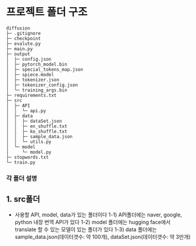 
# 프로젝트 폴더 구조 

```
diffusion
├─ .gitignore
├─ checkpoint
├─ evalute.py
├─ main.py
├─ output
│  ├─ config.json
│  ├─ pytorch_model.bin
│  ├─ special_tokens_map.json
│  ├─ spiece.model
│  ├─ tokenizer.json
│  ├─ tokenizer_config.json
│  └─ training_args.bin
├─ requirements.txt
├─ src
│  ├─ API
│  │  └─ api.py
│  ├─ data
│  │  ├─ dataSet.json
│  │  ├─ en_shuffle.txt
│  │  ├─ ko_shuffle.txt
│  │  ├─ sample_data.json
│  │  └─ utils.py
│  └─ model
│     └─ model.py
├─ stopwords.txt
└─ train.py

```

### 각 폴더 설명<br>
## 1. src폴더 
 - 사용할 API, model, data가 있는 폴더이다 
 1-1) API폴더에는 naver, google, python 내장 번역 API가 있다 
 1-2) model 폴더에는 hugging face에서 translate 할 수 있는 모델이 있는 폴더가 있다 
 1-3) data 폴더에는 sample_data.json(데이터갯수: 약 100개), dataSet.json(데이터갯수: 약 3만개) 
 
